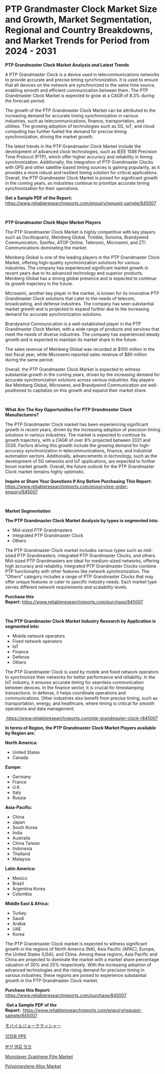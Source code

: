<p><h1>PTP Grandmaster Clock Market Size and Growth, Market Segmentation, Regional and Country Breakdowns, and Market Trends for Period from 2024 -  2031</h1></p><p><strong>PTP Grandmaster Clock Market Analysis and Latest Trends</strong></p>
<p><p>A PTP Grandmaster Clock is a device used in telecommunications networks to provide accurate and precise timing synchronization. It is used to ensure that all devices on the network are synchronized to the same time source, enabling smooth and efficient communication between them. The PTP Grandmaster Clock Market is expected to grow at a CAGR of 8.3% during the forecast period.</p><p>The growth of the PTP Grandmaster Clock Market can be attributed to the increasing demand for accurate timing synchronization in various industries, such as telecommunications, finance, transportation, and utilities. The growing adoption of technologies such as 5G, IoT, and cloud computing has further fueled the demand for precise timing synchronization, driving the market growth.</p><p>The latest trends in the PTP Grandmaster Clock Market include the development of advanced clock technologies, such as IEEE 1588 Precision Time Protocol (PTP), which offer higher accuracy and reliability in timing synchronization. Additionally, the integration of PTP Grandmaster Clocks with GPS and other satellite-based timing sources is gaining popularity, as it provides a more robust and resilient timing solution for critical applications. Overall, the PTP Grandmaster Clock Market is poised for significant growth in the coming years, as industries continue to prioritize accurate timing synchronization for their operations.</p></p>
<p><strong>Get a Sample PDF of the Report:&nbsp;</strong> <a href="https://www.reliableresearchreports.com/enquiry/request-sample/845007">https://www.reliableresearchreports.com/enquiry/request-sample/845007</a></p>
<p>&nbsp;</p>
<p><strong>PTP Grandmaster Clock Major Market Players</strong></p>
<p><p>The PTP Grandmaster Clock Market is highly competitive with key players such as Oscilloquartz, Meinberg Global, Trimble, Sonoma, Brandywind Communication, Sonifex, ATOP Online, Tektronic, Microsemi, and ZTI Communications dominating the market. </p><p>Meinberg Global is one of the leading players in the PTP Grandmaster Clock Market, offering high-quality synchronization solutions for various industries. The company has experienced significant market growth in recent years due to its advanced technology and superior products. Meinberg Global has a strong global presence and is expected to continue its growth trajectory in the future.</p><p>Microsemi, another key player in the market, is known for its innovative PTP Grandmaster Clock solutions that cater to the needs of telecom, broadcasting, and defense industries. The company has seen substantial market growth and is projected to expand further due to the increasing demand for accurate synchronization solutions.</p><p>Brandywind Communication is a well-established player in the PTP Grandmaster Clock Market, with a wide range of products and services that meet the needs of diverse industries. The company has experienced steady growth and is expected to maintain its market share in the future.</p><p>The sales revenue of Meinberg Global was recorded at $100 million in the last fiscal year, while Microsemi reported sales revenue of $80 million during the same period.</p><p>Overall, the PTP Grandmaster Clock Market is expected to witness substantial growth in the coming years, driven by the increasing demand for accurate synchronization solutions across various industries. Key players like Meinberg Global, Microsemi, and Brandywind Communication are well-positioned to capitalize on this growth and expand their market share.</p></p>
<p>&nbsp;</p>
<p><strong>What Are The Key Opportunities For PTP Grandmaster Clock Manufacturers?</strong></p>
<p><p>The PTP Grandmaster Clock market has been experiencing significant growth in recent years, driven by the increasing adoption of precision timing solutions in various industries. The market is expected to continue its growth trajectory, with a CAGR of over 8% projected between 2021 and 2026. Factors driving this growth include the growing demand for high-accuracy synchronization in telecommunications, finance, and industrial automation sectors. Additionally, advancements in technology, such as the development of 5G networks and IoT applications, are expected to further boost market growth. Overall, the future outlook for the PTP Grandmaster Clock market remains highly optimistic.</p></p>
<p><strong>Inquire or Share Your Questions If Any Before Purchasing This Report:</strong> <a href="https://www.reliableresearchreports.com/enquiry/pre-order-enquiry/845007">https://www.reliableresearchreports.com/enquiry/pre-order-enquiry/845007</a></p>
<p>&nbsp;</p>
<p><strong>Market Segmentation</strong></p>
<p><strong>The PTP Grandmaster Clock Market Analysis by types is segmented into:</strong></p>
<p><ul><li>Mid-sized PTP Grandmasters</li><li>Integrated PTP Grandmaster Clock</li><li>Others</li></ul></p>
<p><p>The PTP Grandmaster Clock market includes various types such as mid-sized PTP Grandmasters, integrated PTP Grandmaster Clocks, and others. Mid-sized PTP Grandmasters are ideal for medium-sized networks, offering high accuracy and reliability. Integrated PTP Grandmaster Clocks combine PTP functionality with other features like network synchronization. The "Others" category includes a range of PTP Grandmaster Clocks that may offer unique features or cater to specific industry needs. Each market type serves different network requirements and scalability levels.</p></p>
<p><strong>Purchase this Report:&nbsp;</strong><a href="https://www.reliableresearchreports.com/purchase/845007">https://www.reliableresearchreports.com/purchase/845007</a></p>
<p>&nbsp;</p>
<p><strong>The PTP Grandmaster Clock Market Industry Research by Application is segmented into:</strong></p>
<p><ul><li>Mobile network operators</li><li>Fixed network operators</li><li>IoT</li><li>Finance</li><li>Defense</li><li>Others</li></ul></p>
<p><p>The PTP Grandmaster Clock is used by mobile and fixed network operators to synchronize their networks for better performance and reliability. In the IoT industry, it ensures accurate timing for seamless communication between devices. In the finance sector, it is crucial for timestamping transactions. In defense, it helps coordinate operations and communications. Other industries also benefit from precise timing, such as transportation, energy, and healthcare, where timing is critical for smooth operations and data management.</p></p>
<p><a href="https://www.reliableresearchreports.com/ptp-grandmaster-clock-r845007">&nbsp;https://www.reliableresearchreports.com/ptp-grandmaster-clock-r845007</a></p>
<p><strong>In terms of Region, the PTP Grandmaster Clock Market Players available by Region are:</strong></p>
<p>
    <p> <strong> North America: </strong>
        <ul>
            <li>United States</li>
            <li>Canada</li>
        </ul>
        </p> 
    <p> <strong> Europe: </strong>
        <ul>
            <li>Germany</li>
            <li>France</li>
            <li>U.K.</li>
            <li>Italy</li>
            <li>Russia</li>
        </ul>
        </p> 
    <p> <strong> Asia-Pacific: </strong>
        <ul>
            <li>China</li>
            <li>Japan</li>
            <li>South Korea</li>
            <li>India</li>
            <li>Australia</li>
            <li>China Taiwan</li>
            <li>Indonesia</li>
            <li>Thailand</li>
            <li>Malaysia</li>
        </ul>
        </p> 
    <p> <strong> Latin America: </strong>
        <ul>
            <li>Mexico</li>
            <li>Brazil</li>
            <li>Argentina Korea</li>
            <li>Colombia</li>
        </ul>
        </p> 
    <p> <strong> Middle East & Africa: </strong>
        <ul>
            <li>Turkey</li>
            <li>Saudi</li>
            <li>Arabia</li>
            <li>UAE</li>
            <li>Korea</li>
        </ul>
    </p>
    </p>
<p><p>The PTP Grandmaster Clock market is expected to witness significant growth in the regions of North America (NA), Asia Pacific (APAC), Europe, the United States (USA), and China. Among these regions, Asia Pacific and China are projected to dominate the market with a market share percentage valuation of 30% and 25% respectively. With the increasing adoption of advanced technologies and the rising demand for precision timing in various industries, these regions are poised to experience substantial growth in the PTP Grandmaster Clock market.</p></p>
<p><strong>Purchase this Report: </strong><a href="https://www.reliableresearchreports.com/purchase/845007">https://www.reliableresearchreports.com/purchase/845007</a></p>
<p>&nbsp;<strong>Get a Sample PDF of the Report:&nbsp;&nbsp;</strong><a href="https://www.reliableresearchreports.com/enquiry/request-sample/845007">https://www.reliableresearchreports.com/enquiry/request-sample/845007</a></p>
<p><strong></strong></p>
<p><p><a href="https://medium.com/@jefferyyan895/%E3%83%A2%E3%83%90%E3%82%A4%E3%83%AB%E3%82%B8%E3%83%A7%E3%83%BC%E3%82%AF%E3%83%A9%E3%83%83%E3%82%B7%E3%83%A3%E3%83%BC%E3%83%9E%E3%83%BC%E3%82%B1%E3%83%83%E3%83%88%E3%81%AF-%E5%B8%82%E5%A0%B4%E3%82%B7%E3%82%A7%E3%82%A2-%E3%82%B5%E3%82%A4%E3%82%BA-%E3%81%8A%E3%82%88%E3%81%B32031%E5%B9%B4%E3%81%BE%E3%81%A7%E3%81%AE%E4%BA%88%E6%B8%AC%E3%81%AB%E7%84%A6%E7%82%B9%E3%82%92%E5%BD%93%E3%81%A6%E3%81%A6%E3%81%84%E3%81%BE%E3%81%99-bebafea4f86b">モバイルジョークラッシャー</a></p><p><a href="https://medium.com/@carolynurton5656/%EB%AA%A9%EC%9E%AC-%EC%95%88%EC%A0%84%EC%9E%A5%EB%B9%84-%EC%8B%9C%EC%9E%A5-%EC%A1%B0%EC%82%AC-%EB%B3%B4%EA%B3%A0%EC%84%9C-%EA%B7%B8-%EC%97%AD%EC%82%AC-%EB%B0%8F-2024%EB%85%84%EB%B6%80%ED%84%B0-2031%EB%85%84%EA%B9%8C%EC%A7%80%EC%9D%98-%EC%98%88%EC%B8%A1-36be46c8f324">임업용 PPE</a></p><p><a href="https://medium.com/@wardpollich2022/%EB%94%94%EC%BD%94%EB%94%A9-%EB%94%94%EC%8A%A4%ED%8D%BC%EC%8A%A4-%EC%97%BC%EB%A3%8C-%EC%9E%89%ED%81%AC-%EC%8B%9C%EC%9E%A5-%EB%A9%94%ED%8A%B8%EB%A6%AD%EC%8A%A4-%EC%8B%9C%EC%9E%A5-%EC%A0%90%EC%9C%A0%EC%9C%A8-%ED%8A%B8%EB%A0%8C%EB%93%9C-%EB%B0%8F-%EC%84%B1%EC%9E%A5-%ED%8C%A8%ED%84%B4-ecf1acb45951">분산 염료 잉크</a></p><p><a href="https://issuu.com/reportprime-2/docs/monolayer-graphene-film-market-size-2030.pptx">Monolayer Graphene Film Market</a></p><p><a href="https://issuu.com/reportprime-2/docs/polypropylene-alloy-market-size-2030.pptx">Polypropylene Alloy Market</a></p></p>
